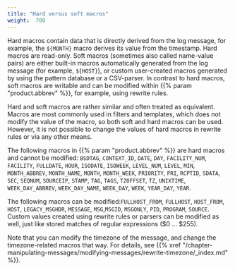```yaml
---
title: "Hard versus soft macros"
weight:  700
---
```

<!-- DISCLAIMER: This file is based on the syslog-ng Open Source Edition documentation https://github.com/balabit/syslog-ng-ose-guides/commit/2f4a52ee61d1ea9ad27cb4f3168b95408fddfdf2 and is used under the terms of The syslog-ng Open Source Edition Documentation License. The file has been modified by Axoflow. -->

Hard macros contain data that is directly derived from the log message, for example, the `${MONTH}` macro derives its value from the timestamp. Hard macros are read-only. Soft macros (sometimes also called name-value pairs) are either built-in macros automatically generated from the log message (for example, `${HOST}`), or custom user-created macros generated by using the pattern database or a CSV-parser. In contrast to hard macros, soft macros are writable and can be modified within {{% param "product.abbrev" %}}, for example, using rewrite rules.

Hard and soft macros are rather similar and often treated as equivalent. Macros are most commonly used in filters and templates, which does not modify the value of the macro, so both soft and hard macros can be used. However, it is not possible to change the values of hard macros in rewrite rules or via any other means.

The following macros in {{% param "product.abbrev" %}} are hard macros and cannot be modified: `BSDTAG`, `CONTEXT_ID`, `DATE`, `DAY`, `FACILITY_NUM`, `FACILITY`, `FULLDATE`, `HOUR`, `ISODATE`, `ISOWEEK`, `LEVEL_NUM`, `LEVEL`, `MIN`, `MONTH_ABBREV`, `MONTH_NAME`, `MONTH`, `MONTH_WEEK`, `PRIORITY`, `PRI`, `RCPTID`, `SDATA`, `SEC`, `SEQNUM`, `SOURCEIP`, `STAMP`, `TAG`, `TAGS`, `TZOFFSET`, `TZ`, `UNIXTIME`, `WEEK_DAY_ABBREV`, `WEEK_DAY_NAME`, `WEEK_DAY`, `WEEK`, `YEAR_DAY`, `YEAR`.

The following macros can be modified:`FULLHOST_FROM`, `FULLHOST`, `HOST_FROM`, `HOST`, `LEGACY_MSGHDR`, `MESSAGE`, `MSG`,`MSGID`, `MSGONLY`, `PID`, `PROGRAM`, `SOURCE`. Custom values created using rewrite rules or parsers can be modified as well, just like stored matches of regular expressions ($0 ... $255).

Note that you can modify the timezone of the message, and change the timezone-related macros that way. For details, see {{% xref "/chapter-manipulating-messages/modifying-messages/rewrite-timezone/_index.md" %}}.
